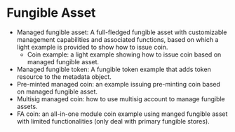 # Fungible Asset

- Managed fungible asset: A full-fledged fungible asset with customizable management capabilities and associated functions, based on which a light example is provided to show how to issue coin.
  - Coin example: a light example showing how to issue coin based on managed fungible asset.
- Managed fungible token: A fungible token example that adds token resource to the metadata object.
- Pre-minted managed coin: an example issuing pre-minting coin based on managed fungible asset.
- Multisig managed coin: how to use multisig account to manage fungible assets.
- FA coin: an all-in-one module coin example using manged fungible asset with limited functionalities (only deal with primary fungible stores).
